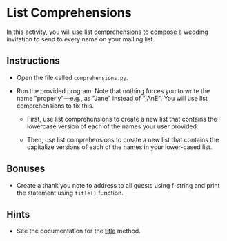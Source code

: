 # List Comprehensions

In this activity, you will use list comprehensions to compose a wedding invitation to send to every name on your mailing list.

## Instructions

* Open the file called `comprehensions.py`.

* Run the provided program. Note that nothing forces you to write the name "properly"—e.g., as "Jane" instead of "jAnE". You will use list comprehensions to fix this.

  * First, use list comprehensions to create a new list that contains the lowercase version of each of the names your user provided.

  * Then, use list comprehensions to create a new list that contains the capitalize versions of each of the names in your lower-cased list.

## Bonuses

* Create a thank you note to address to all guests using f-string and print the statement using `title()` function. 

## Hints

* See the documentation for the [title](https://docs.python.org/3/library/stdtypes.html#str.title) method.
